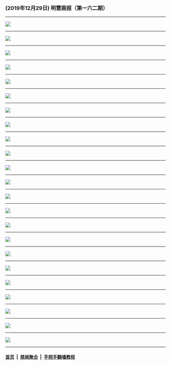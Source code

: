 ### (2019年12月29日) 明慧画报（第一六二期）

---

<img src="http://qikan.minghui.org/mhqkpage/qikanimage/2019/12/28/mhhb-162-a4-read-online1.png"/><hr/>
<img src="http://qikan.minghui.org/mhqkpage/qikanimage/2019/12/28/mhhb-162-a4-read-online2.png"/><hr/>
<img src="http://qikan.minghui.org/mhqkpage/qikanimage/2019/12/28/mhhb-162-a4-read-online3.png"/><hr/>
<img src="http://qikan.minghui.org/mhqkpage/qikanimage/2019/12/28/mhhb-162-a4-read-online4.png"/><hr/>
<img src="http://qikan.minghui.org/mhqkpage/qikanimage/2019/12/28/mhhb-162-a4-read-online5.png"/><hr/>
<img src="http://qikan.minghui.org/mhqkpage/qikanimage/2019/12/28/mhhb-162-a4-read-online6.png"/><hr/>
<img src="http://qikan.minghui.org/mhqkpage/qikanimage/2019/12/28/mhhb-162-a4-read-online7.png"/><hr/>
<img src="http://qikan.minghui.org/mhqkpage/qikanimage/2019/12/28/mhhb-162-a4-read-online8.png"/><hr/>
<img src="http://qikan.minghui.org/mhqkpage/qikanimage/2019/12/28/mhhb-162-a4-read-online9.png"/><hr/>
<img src="http://qikan.minghui.org/mhqkpage/qikanimage/2019/12/28/mhhb-162-a4-read-online10.png"/><hr/>
<img src="http://qikan.minghui.org/mhqkpage/qikanimage/2019/12/28/mhhb-162-a4-read-online11.png"/><hr/>
<img src="http://qikan.minghui.org/mhqkpage/qikanimage/2019/12/28/mhhb-162-a4-read-online12.png"/><hr/>
<img src="http://qikan.minghui.org/mhqkpage/qikanimage/2019/12/28/mhhb-162-a4-read-online13.png"/><hr/>
<img src="http://qikan.minghui.org/mhqkpage/qikanimage/2019/12/28/mhhb-162-a4-read-online14.png"/><hr/>
<img src="http://qikan.minghui.org/mhqkpage/qikanimage/2019/12/28/mhhb-162-a4-read-online15.png"/><hr/>
<img src="http://qikan.minghui.org/mhqkpage/qikanimage/2019/12/28/mhhb-162-a4-read-online16.png"/><hr/>
<img src="http://qikan.minghui.org/mhqkpage/qikanimage/2019/12/28/mhhb-162-a4-read-online17.png"/><hr/>
<img src="http://qikan.minghui.org/mhqkpage/qikanimage/2019/12/28/mhhb-162-a4-read-online18.png"/><hr/>
<img src="http://qikan.minghui.org/mhqkpage/qikanimage/2019/12/28/mhhb-162-a4-read-online19.png"/><hr/>
<img src="http://qikan.minghui.org/mhqkpage/qikanimage/2019/12/28/mhhb-162-a4-read-online20.png"/><hr/>
<img src="http://qikan.minghui.org/mhqkpage/qikanimage/2019/12/28/mhhb-162-a4-read-online21.png"/><hr/>
<img src="http://qikan.minghui.org/mhqkpage/qikanimage/2019/12/28/mhhb-162-a4-read-online22.png"/><hr/>
<img src="http://qikan.minghui.org/mhqkpage/qikanimage/2019/12/28/mhhb-162-a4-read-online23.png"/><hr/>


#### [首页](../../../..) &nbsp;|&nbsp; [禁闻聚合](https://github.com/gfw-breaker/banned-news) &nbsp;|&nbsp; [手把手翻墙教程](https://github.com/gfw-breaker/guides) 